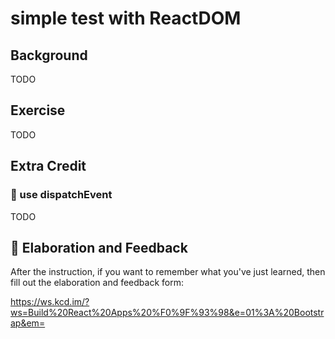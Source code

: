 # simple test with ReactDOM

## Background

TODO

## Exercise

TODO

## Extra Credit

### 💯 use dispatchEvent

TODO

## 🦉 Elaboration and Feedback

After the instruction, if you want to remember what you've just learned, then
fill out the elaboration and feedback form:

https://ws.kcd.im/?ws=Build%20React%20Apps%20%F0%9F%93%98&e=01%3A%20Bootstrap&em=
